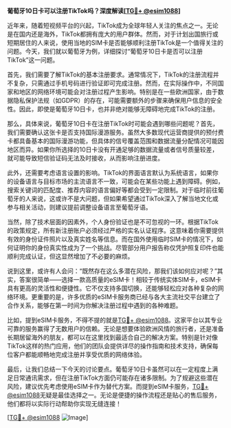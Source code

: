 **葡萄牙10日卡可以注册TikTok吗？深度解读[[TG💪+ @esim1088](https://t.me/s/esim1088)]**

近年来，随着短视频平台的兴起，TikTok成为全球年轻人关注的焦点之一。无论是在国内还是海外，TikTok都拥有庞大的用户群体。然而，对于计划出国旅行或短期居住的人来说，使用当地的SIM卡是否能够顺利注册TikTok是一个值得关注的问题。今天，我们就以葡萄牙为例，详细探讨“葡萄牙10日卡是否可以注册TikTok”这一问题。

首先，我们需要了解TikTok的基本注册要求。通常情况下，TikTok的注册流程并不复杂，只需通过手机号码进行验证即可完成注册。然而，在实际操作中，不同国家和地区的网络环境可能会对注册过程产生影响。特别是在一些欧洲国家，由于数据隐私保护法规（如GDPR）的存在，可能需要额外的步骤来确保用户信息的安全性。因此，即使是葡萄牙10日卡，也并非绝对能够无障碍地完成TikTok的注册。

那么，具体来说，葡萄牙10日卡在注册TikTok时可能会遇到哪些问题呢？首先，我们需要确认这张卡是否支持国际漫游服务。虽然大多数现代运营商提供的预付费卡都具备基本的国际漫游功能，但具体的信号覆盖范围和数据流量分配情况可能因地区而异。如果你所选择的10日卡没有开通足够的数据流量或者信号质量较差，就可能导致短信验证码无法及时接收，从而影响注册进度。

此外，还需要考虑语言设置的影响。TikTok的界面语言默认为系统语言，如果你的设备语言与目标市场的主流语言不一致，可能会在某些功能上遇到障碍。例如，搜索关键词的匹配度、推荐内容的语言偏好等都会受到一定限制。对于临时前往葡萄牙的人来说，这或许不是大问题，但如果希望通过TikTok深入了解当地文化或参与相关活动，则建议提前调整设备语言至葡萄牙语。

当然，除了技术层面的因素外，个人身份验证也是不可忽视的一环。根据TikTok的政策规定，所有新注册账户必须经过严格的实名认证程序。这意味着你需要提供有效的身份证件照片以及真实姓名等信息。而在国外使用临时SIM卡的情况下，如何证明你的身份真实性成为了一个挑战。尽管部分用户报告称仅凭护照复印件也能顺利完成认证，但这显然增加了不必要的麻烦。

说到这里，或许有人会问：“既然存在这么多潜在风险，那我们该如何应对呢？”其实，答案很简单——选择一款高质量的eSIM卡！相较于传统实体SIM卡，eSIM卡具有更高的灵活性和便捷性。它不仅支持多国切换，还能够轻松应对各种复杂的网络环境。更重要的是，许多优质的eSIM卡服务商已经与各大主流社交平台建立了合作关系，能够在第一时间为你解决注册过程中遇到的各种难题。

比如，提到eSIM卡服务，不得不提的就是[TG💪+ @esim1088](https://t.me/s/esim1088)。这家平台以其专业可靠的服务赢得了无数用户的信赖。无论是想要体验欧洲风情的旅行者，还是准备长期居留海外的朋友，都可以在这里找到最适合自己的解决方案。特别是针对像TikTok这样的热门应用，他们的团队会提供详尽的操作指南和技术支持，确保每位客户都能顺畅地完成注册并享受优质的网络体验。

最后，让我们总结一下今天的讨论要点。葡萄牙10日卡虽然可以在一定程度上满足日常通讯需求，但在注册TikTok方面仍可能存在诸多限制。为了规避这些潜在风险，建议优先考虑使用eSIM卡作为替代方案。而提到eSIM卡服务，[TG💪+ @esim1088](https://t.me/s/esim1088)无疑是最佳选择之一。无论是便捷的操作流程还是贴心的售后服务，他们都将以实际行动帮助你实现无缝连接！

[[TG💪+ @esim1088](https://t.me/s/esim1088) ![Image](https://i.postimg.cc/4NQfJmqS/Snipaste-2025-05-13-00-14-12.png)]